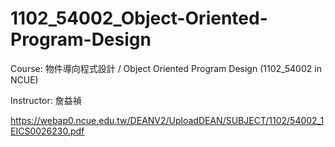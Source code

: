 # 1102_54002_Object-Oriented-Program-Design
Course: 物件導向程式設計 / Object Oriented Program Design (1102_54002 in NCUE)

Instructor: 詹益禎

https://webap0.ncue.edu.tw/DEANV2/UploadDEAN/SUBJECT/1102/54002_1EICS0026230.pdf
